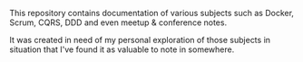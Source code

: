 This repository contains documentation of various subjects such as Docker, Scrum, CQRS, DDD and even meetup & conference notes.

It was created in need of my personal exploration of those subjects in situation that I've found it as valuable to note in somewhere.
